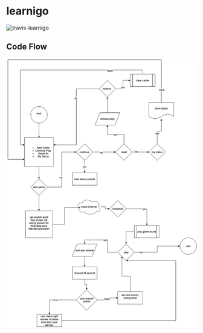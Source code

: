 # learnigo
![travis-learnigo](https://travis-ci.org/VB10/learnigo.svg?branch=master)


## Code Flow

![learnigo](https://github.com/VB10/learnigo/blob/master/readme/LanguageGame.jpg?raw=true)
